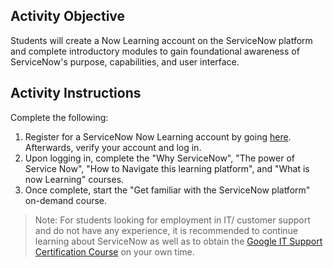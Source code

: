 ## Activity Objective

Students will create a Now Learning account on the ServiceNow platform and complete introductory modules to gain foundational awareness of ServiceNow's purpose, capabilities, and user interface.



## Activity Instructions
Complete the following:
1. Register for a ServiceNow Now Learning account by going [here](https://signon.service-now.com/x_snc_sso_auth.do?pageId=sign-up). Afterwards, verify your account and log in.
2. Upon logging in, complete the "Why ServiceNow", "The power of Service Now", "How to Navigate this learning platform", and "What is now Learning" courses.
3. Once complete, start the "Get familiar with the ServiceNow platform" on-demand course. 

> Note: For students looking for employment in IT/ customer support  and do not have any experience, it is recommended to continue learning about ServiceNow as well as to obtain the [Google IT Support Certification Course](https://www.coursera.org/professional-certificates/google-it-support?utm_medium=sem&utm_source=gg&utm_campaign=b2c_namer_google-it-support_google_ftcof_professional-certificates_px_dr_bau_gg_sem_pr_us_en_m_hyb_20-02_mostly-broad&campaignid=9433689805&adgroupid=90913850330&device=c&keyword=&matchtype=&network=g&devicemodel=&creativeid=636603023194&assetgroupid=&targetid=dsa-1254454068167&extensionid=&placement=&gad_source=1&gbraid=0AAAAADdKX6YzJ6Xo_YW_sz_XMahWCRALX&gclid=CjwKCAjw5PK_BhBBEiwAL7GTPeoRYvpFISB_qru95tL5uG9NorRYYdTlN3ZXofWU9jBZd0aSZmVZ7hoCh8YQAvD_BwE) on your own time.

